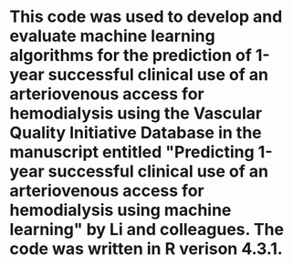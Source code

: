 # This code was used to develop and evaluate machine learning algorithms for the prediction of 1-year successful clinical use of an arteriovenous access for hemodialysis using the Vascular Quality Initiative Database in the manuscript entitled "Predicting 1-year successful clinical use of an arteriovenous access for hemodialysis using machine learning" by Li and colleagues. The code was written in R verison 4.3.1.
